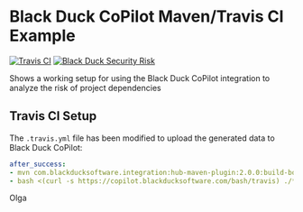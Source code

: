 # Black Duck CoPilot Maven/Travis CI Example

[![Travis CI](https://travis-ci.org/BlackDuckCoPilot/example-maven-travis.svg?branch=master)](https://travis-ci.org/BlackDuckCoPilot/example-maven-travis) [![Black Duck Security Risk](https://copilot.blackducksoftware.com/github/groups/BlackDuckCoPilot/locations/example-maven-travis/public/results/branches/master/badge-risk.svg)](https://copilot.blackducksoftware.com/github/groups/BlackDuckCoPilot/locations/example-maven-travis/public/results/branches/master)

Shows a working setup for using the Black Duck CoPilot integration to analyze the risk of project dependencies

## Travis CI Setup

The `.travis.yml` file has been modified to upload the generated data to Black Duck CoPilot:
```yaml
after_success:
- mvn com.blackducksoftware.integration:hub-maven-plugin:2.0.0:build-bom -Dhub.output.directory=. -Dhub.deploy.bdio=false
- bash <(curl -s https://copilot.blackducksoftware.com/bash/travis) ./*_bdio.jsonld
```

Olga
